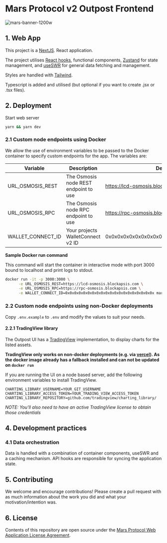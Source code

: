 # Mars Protocol v2 Outpost Frontend

![mars-banner-1200w](https://marsprotocol.io/banner.png)

## 1. Web App

This project is a [NextJS](https://nextjs.org/). React application.

The project utilises [React hooks](https://reactjs.org/docs/hooks-intro.html), functional components, [Zustand](https://github.com/pmndrs/zustand) for state management, and [useSWR](https://swr.vercel.app/) for general data fetching and management.

Styles are handled with [Tailwind](https://tailwindcss.com/).

Typescript is added and utilised (but optional if you want to create .jsx or .tsx files).

## 2. Deployment

Start web server

```bash
yarn && yarn dev
```

### 2.1 Custom node endpoints using Docker

We allow the use of environment variables to be passed to the Docker container to specify custom endpoints for the app. The variables are:

| Variable          | Description                           | Default                                  |
| ----------------- | ------------------------------------- | ---------------------------------------- |
| URL_OSMOSIS_REST  | The Osmosis node REST endpoint to use | https://lcd-osmosis.blockapsis.com       |
| URL_OSMOSIS_RPC   | The Osmosis node RPC endpoint to use  | https://rpc-osmosis.blockapsis.com       |
| WALLET_CONNECT_ID | Your projects WalletConnect v2 ID     | 0x0x0x0x0x0x0x0x0x0x0x0x0x0x0x0x0x0x0x0x |

**Sample Docker run command**

This command will start the container in interactive mode with port 3000 bound to localhost and print logs to stdout.

```sh
docker run -it -p 3000:3000 \
      -e URL_OSMOSIS_REST=https://lcd-osmosis.blockapsis.com \
      -e URL_OSMOSIS_RPC=https://rpc-osmosis.blockapsis.com \
      -e WALLET_CONNECT_ID=0x0x0x0x0x0x0x0x0x0x0x0x0x0x0x0x0x0x0x0x marsprotocol/interface:latest
```

### 2.2 Custom node endpoints using non-Docker deployments

Copy `.env.example` to `.env` and modify the values to suit your needs.

#### 2.2.1 TradingView library

The Outpost UI has a [TradingView](https://www.tradingview.com/) implementation, to display charts for the listed assets.

**TradingView only works on non-docker deployments (e.g. via [vercel](https://vercel.com)). As the docker image already has a fallback installed and can not be updated on `docker run`**

If you are running the UI on a node based server, add the following environment variables to install TradingView.

```
CHARTING_LIBRARY_USERNAME=YOUR_GIT_USERNAME
CHARTING_LIBRARY_ACCESS_TOKEN=YOUR_TRADING_VIEW_ACCESS_TOKEN
CHARTING_LIBRARY_REPOSITORY=github.com/tradingview/charting_library/
```

_NOTE: You'll also need to have an active TradingView license to obtain those credentials_

## 4. Development practices

### 4.1 Data orchestration

Data is handled with a combination of container components, useSWR and a caching mechanism. API hooks are responsible for syncing the application state.

## 5. Contributing

We welcome and encourage contributions! Please create a pull request with as much information about the work you did and what your motivation/intention was.

## 6. License

Contents of this repository are open source under the [Mars Protocol Web Application License Agreement](./LICENSE).
